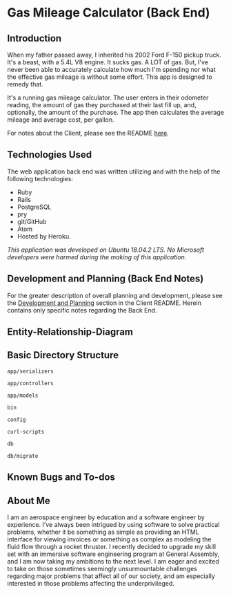Gas Mileage Calculator (Back End)
=================================
Introduction
------------
When my father passed away, I inherited his 2002 Ford F-150 pickup truck. It's a
beast, with a 5.4L V8 engine. It sucks gas. A LOT of gas. But, I've never been
able to accurately calculate how much I'm spending nor what the effective gas
mileage is without some effort. This app is designed to remedy that.

It's a running gas mileage calculator. The user enters in their odometer reading,
the amount of gas they purchased at their last fill up, and, optionally, the amount
of the purchase. The app then calculates the average mileage and average cost, per
gallon.

For notes about the Client, please see the README [here](https://github.com/gbbenson68/gas-mileage-calculator-client).

Technologies Used
-----------------
The web application back end was written utilizing and with the help of the following technologies:
* Ruby
* Rails
* PostgreSQL
* pry
* git/GitHub
* Atom
* Hosted by Heroku.

_This application was developed on Ubuntu 18.04.2 LTS. No Microsoft developers were harmed during the making of this application._

Development and Planning (Back End Notes)
-----------------------------------------
For the greater description of overall planning and development, please see the [Development and Planning](https://github.com/gbbenson68/gas-mileage-calculator-client#development-and-planning) section in the Client README. Herein contains only specific notes regarding the Back End.

Entity-Relationship-Diagram
---------------------------


Basic Directory Structure
-------------------------
```
app/serializers
```
```
app/controllers
```
```
app/models
```
```
bin
```
```
config
```
```
curl-scripts
```
```
db
```
```
db/migrate
```

Known Bugs and To-dos
---------------------

About Me
--------
I am an aerospace engineer by education and a software engineer by experience. I’ve always been intrigued by using software to solve practical problems, whether it be something as simple as providing an HTML interface for viewing invoices or something as complex as modeling the fluid flow through a rocket thruster. I recently decided to upgrade my skill set with an immersive software engineering program at General Assembly, and I am now taking my ambitions to the next level. I am eager and excited to take on those sometimes seemingly unsurmountable challenges regarding major problems that affect all of our society, and am especially interested in those problems affecting the underprivileged.
